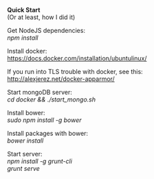 **Quick Start**  
(Or at least, how I did it)  

Get NodeJS dependencies:  
*npm install*  

Install docker:  
https://docs.docker.com/installation/ubuntulinux/  

If you run into TLS trouble with docker, see this:  
http://alexjerez.net/docker-apparmor/  

Start mongoDB server:  
*cd docker && ./start_mongo.sh*  

Install bower:  
*sudo npm install -g bower*  

Install packages with bower:  
*bower install*  

Start server:  
*npm install -g grunt-cli*  
*grunt serve*  





